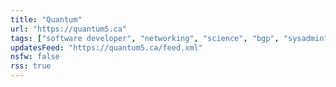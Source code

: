 ```yaml
---
title: "Quantum"
url: "https://quantum5.ca"
tags: ["software developer", "networking", "science", "bgp", "sysadmin"]
updatesFeed: "https://quantum5.ca/feed.xml"
nsfw: false
rss: true
---
```

